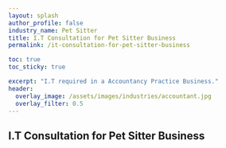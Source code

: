 ```yaml
---
layout: splash 
author_profile: false 
industry_name: Pet Sitter
title: I.T Consultation for Pet Sitter Business
permalink: /it-consultation-for-pet-sitter-business

toc: true
toc_sticky: true

excerpt: "I.T required in a Accountancy Practice Business."
header:
  overlay_image: /assets/images/industries/accountant.jpg
  overlay_filter: 0.5 
---
```


## I.T Consultation for Pet Sitter Business